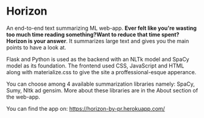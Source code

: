 # Horizon
An end-to-end text summarizing ML web-app. **Ever felt like you're wasting too much time reading something?Want to reduce that time spent? Horizon is your answer**. It summarizes large text and gives you the main points to have a look at.

Flask and Python is used as the backend with an NLTk model and SpaCy model as its foundation. The frontend used CSS, JavaScript and HTML along with materialize.css to give the site a proffessional-esque apperance.

You can choose among 4 available summarization libraries namely: SpaCy, Sumy, Nltk ad gensim. More about these libraries are in the About section of the web-app. 

You can find the app on: https://horizon-by-pr.herokuapp.com/
